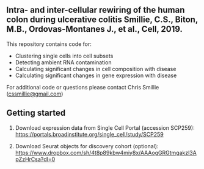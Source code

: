 Intra- and inter-cellular rewiring of the human colon during ulcerative colitis
Smillie, C.S., Biton, M.B., Ordovas-Montanes J., et al., Cell, 2019.
-------------------------------------------------------------------------------

This repository contains code for:
- Clustering single cells into cell subsets
- Detecting ambient RNA contamination
- Calculating significant changes in cell composition with disease
- Calculating significant changes in gene expression with disease

For additional code or questions please contact Chris Smillie (cssmillie@gmail.com)

## Getting started

1. Download expression data from Single Cell Portal (accession SCP259):
https://portals.broadinstitute.org/single_cell/study/SCP259

2. Download Seurat objects for discovery cohort (optional):
https://www.dropbox.com/sh/4t8p89kbw4miy8x/AAAogGRGtmgakzl3ApZzHrCsa?dl=0





